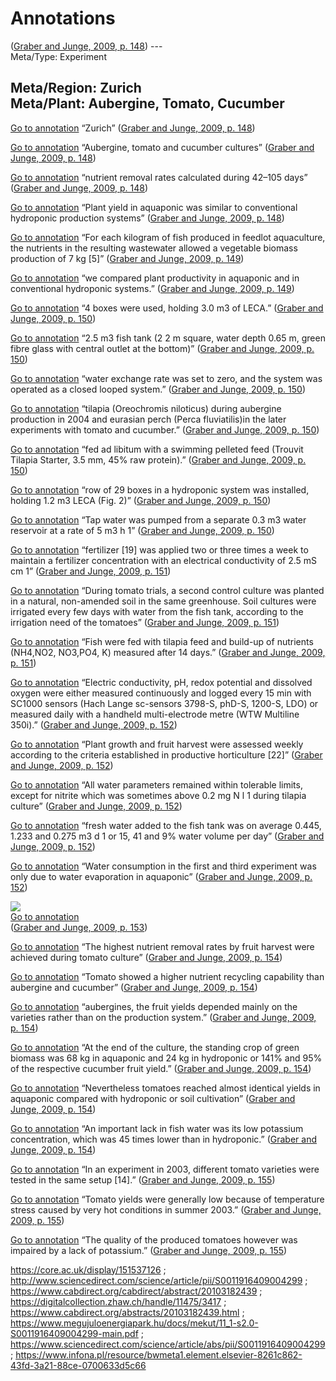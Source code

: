 # Annotations

([Graber and Junge, 2009, p. 148](zotero://select/library/items/W43EE2XX)) ---  
Meta/Type: Experiment  
  
Meta/Region: Zurich  
Meta/Plant: Aubergine, Tomato, Cucumber  
---

[Go to annotation](zotero://open-pdf/library/items/JBXVQ9V7?page=148&annotation=9P2ZL6E2) “Zurich” ([Graber and Junge, 2009, p. 148](zotero://select/library/items/W43EE2XX))

[Go to annotation](zotero://open-pdf/library/items/JBXVQ9V7?page=148&annotation=DCINBB52) “Aubergine, tomato and cucumber cultures” ([Graber and Junge, 2009, p. 148](zotero://select/library/items/W43EE2XX))

[Go to annotation](zotero://open-pdf/library/items/JBXVQ9V7?page=148&annotation=D3V5UBFW) “nutrient removal rates calculated during 42–105 days” ([Graber and Junge, 2009, p. 148](zotero://select/library/items/W43EE2XX))

[Go to annotation](zotero://open-pdf/library/items/JBXVQ9V7?page=148&annotation=RKVLVC2D) “Plant yield in aquaponic was similar to conventional hydroponic production systems” ([Graber and Junge, 2009, p. 148](zotero://select/library/items/W43EE2XX))

[Go to annotation](zotero://open-pdf/library/items/JBXVQ9V7?page=149&annotation=Y5TINYGL) “For each kilogram of fish produced in feedlot aquaculture, the nutrients in the resulting wastewater allowed a vegetable biomass production of 7 kg [5]” ([Graber and Junge, 2009, p. 149](zotero://select/library/items/W43EE2XX))

[Go to annotation](zotero://open-pdf/library/items/JBXVQ9V7?page=149&annotation=QGIPLP8P) “we compared plant productivity in aquaponic and in conventional hydroponic systems.” ([Graber and Junge, 2009, p. 149](zotero://select/library/items/W43EE2XX))

[Go to annotation](zotero://open-pdf/library/items/JBXVQ9V7?page=150&annotation=98SSV9A2) “4 boxes were used, holding 3.0 m3 of LECA.” ([Graber and Junge, 2009, p. 150](zotero://select/library/items/W43EE2XX))

[Go to annotation](zotero://open-pdf/library/items/JBXVQ9V7?page=150&annotation=ZRM3GU69) “2.5 m3 fish tank (2 2 m square, water depth 0.65 m, green fibre glass with central outlet at the bottom)” ([Graber and Junge, 2009, p. 150](zotero://select/library/items/W43EE2XX))

[Go to annotation](zotero://open-pdf/library/items/JBXVQ9V7?page=150&annotation=DE54CT9Y) “water exchange rate was set to zero, and the system was operated as a closed looped system.” ([Graber and Junge, 2009, p. 150](zotero://select/library/items/W43EE2XX))

[Go to annotation](zotero://open-pdf/library/items/JBXVQ9V7?page=150&annotation=YK7I5AFZ) “tilapia (Oreochromis niloticus) during aubergine production in 2004 and eurasian perch (Perca fluviatilis)in the later experiments with tomato and cucumber.” ([Graber and Junge, 2009, p. 150](zotero://select/library/items/W43EE2XX))

[Go to annotation](zotero://open-pdf/library/items/JBXVQ9V7?page=150&annotation=NEBBFKNU) “fed ad libitum with a swimming pelleted feed (Trouvit Tilapia Starter, 3.5 mm, 45% raw protein).” ([Graber and Junge, 2009, p. 150](zotero://select/library/items/W43EE2XX))

[Go to annotation](zotero://open-pdf/library/items/JBXVQ9V7?page=150&annotation=5B2V53MD) “row of 29 boxes in a hydroponic system was installed, holding 1.2 m3 LECA (Fig. 2)” ([Graber and Junge, 2009, p. 150](zotero://select/library/items/W43EE2XX))

[Go to annotation](zotero://open-pdf/library/items/JBXVQ9V7?page=150&annotation=FL5JJYWP) “Tap water was pumped from a separate 0.3 m3 water reservoir at a rate of 5 m3 h 1” ([Graber and Junge, 2009, p. 150](zotero://select/library/items/W43EE2XX))

[Go to annotation](zotero://open-pdf/library/items/JBXVQ9V7?page=151&annotation=Q49BTC9H) “fertilizer [19] was applied two or three times a week to maintain a fertilizer concentration with an electrical conductivity of 2.5 mS cm 1” ([Graber and Junge, 2009, p. 151](zotero://select/library/items/W43EE2XX))

[Go to annotation](zotero://open-pdf/library/items/JBXVQ9V7?page=151&annotation=3TEVCPMV) “During tomato trials, a second control culture was planted in a natural, non-amended soil in the same greenhouse. Soil cultures were irrigated every few days with water from the fish tank, according to the irrigation need of the tomatoes” ([Graber and Junge, 2009, p. 151](zotero://select/library/items/W43EE2XX))

[Go to annotation](zotero://open-pdf/library/items/JBXVQ9V7?page=151&annotation=9BD6GTUZ) “Fish were fed with tilapia feed and build-up of nutrients (NH4,NO2, NO3,PO4, K) measured after 14 days.” ([Graber and Junge, 2009, p. 151](zotero://select/library/items/W43EE2XX))

[Go to annotation](zotero://open-pdf/library/items/JBXVQ9V7?page=152&annotation=AUTKKBJC) “Electric conductivity, pH, redox potential and dissolved oxygen were either measured continuously and logged every 15 min with SC1000 sensors (Hach Lange sc-sensors 3798-S, phD-S, 1200-S, LDO) or measured daily with a handheld multi-electrode metre (WTW Multiline 350i).” ([Graber and Junge, 2009, p. 152](zotero://select/library/items/W43EE2XX))

[Go to annotation](zotero://open-pdf/library/items/JBXVQ9V7?page=152&annotation=JLTA393C) “Plant growth and fruit harvest were assessed weekly according to the criteria established in productive horticulture [22]” ([Graber and Junge, 2009, p. 152](zotero://select/library/items/W43EE2XX))

[Go to annotation](zotero://open-pdf/library/items/JBXVQ9V7?page=152&annotation=PEPFBQZ4) “All water parameters remained within tolerable limits, except for nitrite which was sometimes above 0.2 mg N l 1 during tilapia culture” ([Graber and Junge, 2009, p. 152](zotero://select/library/items/W43EE2XX))

[Go to annotation](zotero://open-pdf/library/items/JBXVQ9V7?page=152&annotation=BKCE2ASZ) “fresh water added to the fish tank was on average 0.445, 1.233 and 0.275 m3 d 1 or 15, 41 and 9% water volume per day” ([Graber and Junge, 2009, p. 152](zotero://select/library/items/W43EE2XX))

[Go to annotation](zotero://open-pdf/library/items/JBXVQ9V7?page=152&annotation=JP2G2HE8) “Water consumption in the first and third experiment was only due to water evaporation in aquaponic” ([Graber and Junge, 2009, p. 152](zotero://select/library/items/W43EE2XX))

![](2APPRVLW.png)  
[Go to annotation](zotero://open-pdf/library/items/JBXVQ9V7?page=153&annotation=2APPRVLW)  
([Graber and Junge, 2009, p. 153](zotero://select/library/items/W43EE2XX))

[Go to annotation](zotero://open-pdf/library/items/JBXVQ9V7?page=154&annotation=3NLT7SFZ) “The highest nutrient removal rates by fruit harvest were achieved during tomato culture” ([Graber and Junge, 2009, p. 154](zotero://select/library/items/W43EE2XX))

[Go to annotation](zotero://open-pdf/library/items/JBXVQ9V7?page=154&annotation=Z66ZYZRI) “Tomato showed a higher nutrient recycling capability than aubergine and cucumber” ([Graber and Junge, 2009, p. 154](zotero://select/library/items/W43EE2XX))

[Go to annotation](zotero://open-pdf/library/items/JBXVQ9V7?page=154&annotation=BXCBRU7V) “aubergines, the fruit yields depended mainly on the varieties rather than on the production system.” ([Graber and Junge, 2009, p. 154](zotero://select/library/items/W43EE2XX))

[Go to annotation](zotero://open-pdf/library/items/JBXVQ9V7?page=154&annotation=GA8HWV8E) “At the end of the culture, the standing crop of green biomass was 68 kg in aquaponic and 24 kg in hydroponic or 141% and 95% of the respective cucumber fruit yield.” ([Graber and Junge, 2009, p. 154](zotero://select/library/items/W43EE2XX))

[Go to annotation](zotero://open-pdf/library/items/JBXVQ9V7?page=154&annotation=DKDES84A) “Nevertheless tomatoes reached almost identical yields in aquaponic compared with hydroponic or soil cultivation” ([Graber and Junge, 2009, p. 154](zotero://select/library/items/W43EE2XX))

[Go to annotation](zotero://open-pdf/library/items/JBXVQ9V7?page=154&annotation=4RGS57VK) “An important lack in fish water was its low potassium concentration, which was 45 times lower than in hydroponic.” ([Graber and Junge, 2009, p. 154](zotero://select/library/items/W43EE2XX))

[Go to annotation](zotero://open-pdf/library/items/JBXVQ9V7?page=155&annotation=9CHPXLAG) “In an experiment in 2003, different tomato varieties were tested in the same setup [14].” ([Graber and Junge, 2009, p. 155](zotero://select/library/items/W43EE2XX))

[Go to annotation](zotero://open-pdf/library/items/JBXVQ9V7?page=155&annotation=KBHBIF3X) “Tomato yields were generally low because of temperature stress caused by very hot conditions in summer 2003.” ([Graber and Junge, 2009, p. 155](zotero://select/library/items/W43EE2XX))

[Go to annotation](zotero://open-pdf/library/items/JBXVQ9V7?page=155&annotation=T6FZFCN7) “The quality of the produced tomatoes however was impaired by a lack of potassium.” ([Graber and Junge, 2009, p. 155](zotero://select/library/items/W43EE2XX))

https://core.ac.uk/display/151537126 ; http://www.sciencedirect.com/science/article/pii/S0011916409004299 ; https://www.cabdirect.org/cabdirect/abstract/20103182439 ; https://digitalcollection.zhaw.ch/handle/11475/3417 ; https://www.cabdirect.org/abstracts/20103182439.html ; https://www.megujuloenergiapark.hu/docs/mekut/11_1-s2.0-S0011916409004299-main.pdf ; https://www.sciencedirect.com/science/article/abs/pii/S0011916409004299 ; https://www.infona.pl/resource/bwmeta1.element.elsevier-8261c862-43fd-3a21-88ce-0700633d5c66